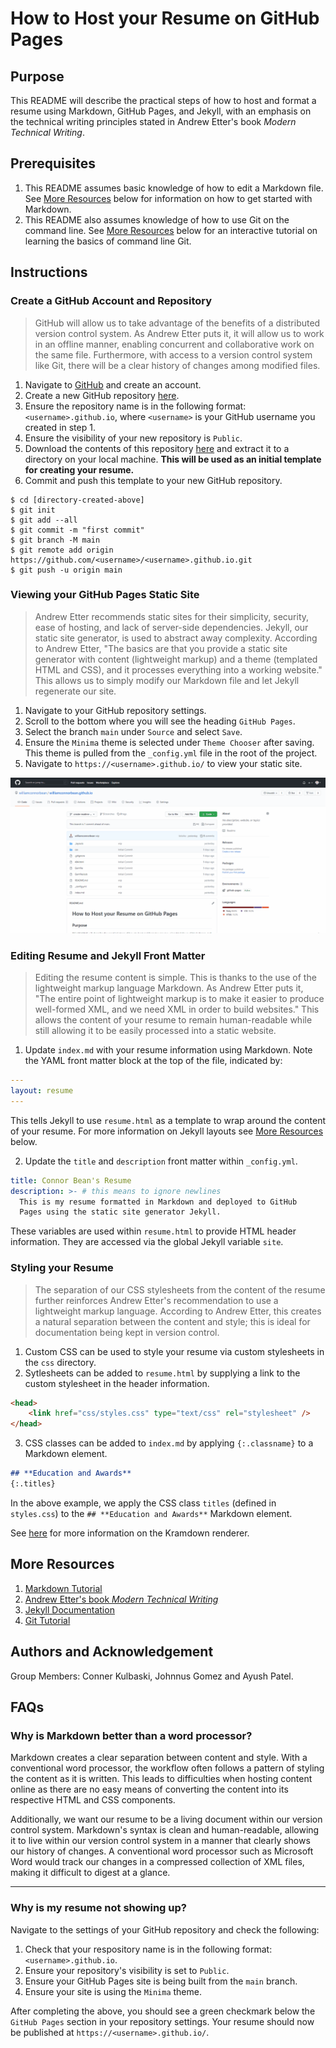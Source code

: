 # How to Host your Resume on GitHub Pages

## Purpose
This README will describe the practical steps of how to host and format a resume using Markdown, GitHub Pages, and Jekyll, with an emphasis on the technical writing principles stated in Andrew Etter's book *Modern Technical Writing*.

## Prerequisites
1. This README assumes basic knowledge of how to edit a Markdown file. See [More Resources](#more-resources) below for information on how to get started with Markdown.
2. This README also assumes knowledge of how to use Git on the command line. See [More Resources](#more-resources) below for an interactive tutorial on learning the basics of command line Git.

## Instructions
### Create a GitHub Account and Repository
> GitHub will allow us to take advantage of the benefits of a distributed version control system. As Andrew Etter puts it, it will allow us to work in an offline manner, enabling concurrent and collaborative work on the same file. Furthermore, with access to a version control system like Git, there will be a clear history of changes among modified files.
1. Navigate to [GitHub](https://github.com/join) and create an account.
2. Create a new GitHub repository [here](https://github.com/new).
3. Ensure the repository name is in the following format: `<username>.github.io`, where `<username>` is your GitHub username you created in step 1.
4. Ensure the visibility of your new repository is `Public`.
5. Download the contents of this repository [here](https://github.com/williamconnorbean/williamconnorbean.github.io/archive/main.zip) and extract it to a directory on your local machine. **This will be used as an initial template for creating your resume.**
7. Commit and push this template to your new GitHub repository.
```
$ cd [directory-created-above]
$ git init
$ git add --all
$ git commit -m "first commit"
$ git branch -M main
$ git remote add origin https://github.com/<username>/<username>.github.io.git
$ git push -u origin main
```

### Viewing your GitHub Pages Static Site
> Andrew Etter recommends static sites for their simplicity, security, ease of hosting, and lack of server-side dependencies. Jekyll, our static site generator, is used to abstract away complexity. According to Andrew Etter, "The basics are that you provide a static site generator with content (lightweight markup) and a theme (templated HTML and CSS), and it processes everything into a working website." This allows us to simply modify our Markdown file and let Jekyll regenerate our site.
1. Navigate to your GitHub repository settings.
2. Scroll to the bottom where you will see the heading `GitHub Pages`.
3. Select the branch `main` under `Source` and select `Save`.
3. Ensure the `Minima` theme is selected under `Theme Chooser` after saving. This theme is pulled from the `_config.yml` file in the root of the project.
4. Navigate to `https://<username>.github.io/` to view your static site.

![view-resume](/assets/view-resume.gif)

### Editing Resume and Jekyll Front Matter
> Editing the resume content is simple. This is thanks to the use of the lightweight markup language Markdown. As Andrew Etter puts it, "The entire point of lightweight markup is to make it easier to produce well-formed XML, and we need XML in order to build websites." This allows the content of your resume to remain human-readable while still allowing it to be easily processed into a static website.
1. Update `index.md` with your resume information using Markdown. Note the YAML front matter block at the top of the file, indicated by:
```YAML
---
layout: resume
---
```
This tells Jekyll to use `resume.html` as a template to wrap around the content of your resume. For more information on Jekyll layouts see [More Resources](#more-resources) below.

2. Update the `title` and `description` front matter within `_config.yml`.
```YAML
title: Connor Bean's Resume
description: >- # this means to ignore newlines
  This is my resume formatted in Markdown and deployed to GitHub
  Pages using the static site generator Jekyll.
```
These variables are used within `resume.html` to provide HTML header information. They are accessed via the global Jekyll variable `site`.

### Styling your Resume
> The separation of our CSS stylesheets from the content of the resume further reinforces Andrew Etter's recommendation to use a lightweight markup language. According to Andrew Etter, this creates a natural separation between the content and style; this is ideal for documentation being kept in version control.
1. Custom CSS can be used to style your resume via custom stylesheets in the `css` directory.
2. Sytlesheets can be added to `resume.html` by supplying a link to the custom stylesheet in the header information.
```HTML
<head>
    <link href="css/styles.css" type="text/css" rel="stylesheet" />
</head>
```
3. CSS classes can be added to `index.md` by applying `{:.classname}` to a Markdown element.
```markdown
## **Education and Awards**
{:.titles}
```
In the above example, we apply the CSS class `titles` (defined in `styles.css`) to the `## **Education and Awards**` Markdown element.

See [here](https://kramdown.gettalong.org/quickref.html#block-attributes) for more information on the Kramdown renderer.

## More Resources
1. [Markdown Tutorial](https://www.markdowntutorial.com/)
2. [Andrew Etter's book *Modern Technical Writing*](https://www.amazon.ca/Modern-Technical-Writing-Introduction-Documentation-ebook/dp/B01A2QL9SS)
3. [Jekyll Documentation](https://jekyllrb.com/docs/)
4. [Git Tutorial](https://learngitbranching.js.org/)

## Authors and Acknowledgement
Group Members: Conner Kulbaski, Johnnus Gomez and Ayush Patel.

## FAQs
### **Why is Markdown better than a word processor?**

Markdown creates a clear separation between content and style. With a conventional word processor, the workflow often follows a pattern of styling the content as it is written. This leads to difficulties when hosting content online as there are no easy means of converting the content into its respective HTML and CSS components.

Additionally, we want our resume to be a living document within our version control system. Markdown's syntax is clean and human-readable, allowing it to live within our version control system in a manner that clearly shows our history of changes. A conventional word processor such as Microsoft Word would track our changes in a compressed collection of XML files, making it difficult to digest at a glance.

---

### **Why is my resume not showing up?**

Navigate to the settings of your GitHub repository and check the following:

1. Check that your respository name is in the following format: `<username>.github.io`.
2. Ensure your repository's visibility is set to `Public`.
3. Ensure your GitHub Pages site is being built from the `main` branch.
4. Ensure your site is using the `Minima` theme.

After completing the above, you should see a green checkmark below the `GitHub Pages` section in your repository settings. Your resume should now be published at `https://<username>.github.io/`.
